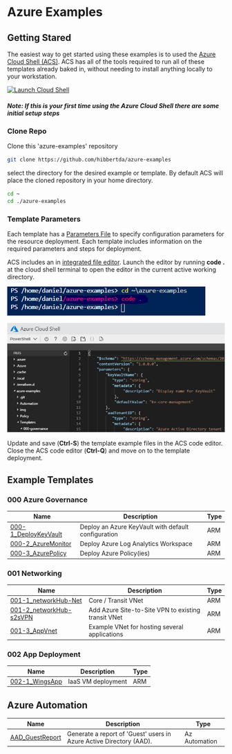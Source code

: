 # Azure Examples

## Getting Stared

The easiest way to get started using these examples is to used the [Azure Cloud Shell (ACS)](https://shell.azure.com). ACS has all of the tools required to run all of these templates already baked in, without needing to install anything locally to your workstation.

[![Launch Cloud Shell](https://shell.azure.com/images/launchcloudshell.png "Launch Cloud Shell")](https://shell.azure.com/powershell)

##### Note: If this is your first time using the Azure Cloud Shell there are some initial setup steps

### Clone Repo

Clone this 'azure-examples' repository

```bash
git clone https://github.com/hibbertda/azure-examples
```

select the directory for the desired example or template. By default ACS will place the cloned repository in your home directory.

```bash
cd ~
cd ./azure-examples
```

### Template Parameters

Each template has a [Parameters File](https://docs.microsoft.com/en-us/azure/azure-resource-manager/templates/template-parameters) to specify configuration parameters for the resource deployment. Each template includes information on the required parameters and steps for deployment. 

ACS includes an in [integrated file editor](https://docs.microsoft.com/en-us/azure/cloud-shell/using-cloud-shell-editor). Launch the editor by running **code .** at the cloud shell terminal to open the editor in the current active working directory.

![launch code editor](/img/acs_code_directory.png)

![ACS code editor](/img/acs_code_directory_2.png)

Update and save (**Ctrl-S**) the template example files in the ACS code editor. Close the ACS code editor (**Ctrl-Q**) and move on to the template deployment. 

## Example Templates

### 000 Azure Governance

|Name|Description|Type|
| --- | --- | --- |
| [000-1_DeployKeyVault](/Templates/000-governance/000-1_AzureKeyVault) | Deploy an Azure KeyVault with default configuration | ARM
| [000-2_AzureMonitor](/Templates/000-governance/000-2_AzureMonitor) | Deploy Azure Log Analytics Workspace | ARM
| [000-3_AzurePolicy](/Templates/000-governance/000-3_AzurePolicy) | Deploy Azure Policy(ies) | ARM

### 001 Networking

|Name|Description|Type|
| --- | --- | --- |
| [001-1_networkHub-Net](/Templates/001-Networking/001-1_networkHub-Net) | Core / Transit VNet | ARM
| [001-2_networkHub-s2sVPN](/Templates/001-Networking/001-2_networkHub-s2sVPN) | Add Azure Site-to-Site VPN to existing transit VNet | ARM
| [001-3_AppVnet](/Templates/001-Networking/001-3_App-Vnet) | Example VNet for hosting several applications | ARM

### 002 App Deployment

|Name|Description|Type|
| --- | --- | --- |
| [002-1_WingsApp](/Templates/002-AppDeployment/002-1_wingsApp) | IaaS VM deployment | ARM

## Azure Automation

|Name|Description|Type|
| --- | --- | --- |
| [AAD_GuestReport](/Automation/aad-guest-report) | Generate a report of 'Guest' users in Azure Active Directory (AAD). | Az Automation